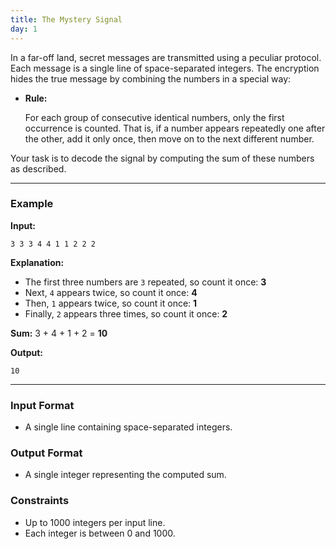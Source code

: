 ```yaml
---
title: The Mystery Signal
day: 1
---
```


In a far-off land, secret messages are transmitted using a peculiar protocol. Each message is a single line of space-separated integers. The encryption hides the true message by combining the numbers in a special way:

- **Rule:**
    
    For each group of consecutive identical numbers, only the first occurrence is counted. That is, if a number appears repeatedly one after the other, add it only once, then move on to the next different number.
    

Your task is to decode the signal by computing the sum of these numbers as described.

---

### **Example**

**Input:**

```
3 3 3 4 4 1 1 2 2 2

```

**Explanation:**

- The first three numbers are `3` repeated, so count it once: **3**
- Next, `4` appears twice, so count it once: **4**
- Then, `1` appears twice, so count it once: **1**
- Finally, `2` appears three times, so count it once: **2**

**Sum:** 3 + 4 + 1 + 2 = **10**

**Output:**

```
10

```

---

### **Input Format**

- A single line containing space-separated integers.

### **Output Format**

- A single integer representing the computed sum.

### **Constraints**

- Up to 1000 integers per input line.
- Each integer is between 0 and 1000.